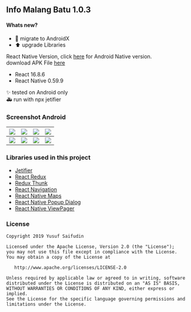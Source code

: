 ## Info Malang Batu 1.0.3 ##

#### Whats new? #####
* :tractor: migrate to AndroidX
* :arrow_up: upgrade Libraries

React Native Version, click [here](https://github.com/yoesuv/Info-Malang-Batu) for Android Native version.<br/>
download APK File [here](https://drive.google.com/file/d/1EG2ESFm1cx4Cs8Q3TAZ9ZZrOACKwanH1/view?usp=sharing)
* React 16.8.6
* React Native 0.59.9

:sparkles: tested on Android only<br/>
:ambulance: run with npx jetifier

### Screenshot Android ###
| ![](https://lh3.googleusercontent.com/pCl0tVsgZ7n4pPXwCfTxiv67ZqpAbhVFtF1Fdu9sgg8-kuMW-lpgds4TVPgNNKKWrFAegCcVj4a1nYfS_ZaJwm2qLQF3A9rCPOGsNU38mF0idx74ACb75xTxD2DAdC0b2w2oJeJVjX_jSS0cf4pjUtSseQk1XF4rwGOrXdsIXv1bkDeMLSPHntuiGyZnncPxHitHc92Wv1pk-JUVqdOGZrXFqhAZr-M_UmpA1X3clmhmckcw_t9h2BpQpTjhk0HUfnSf0nD2e49hM6mxtnNoDCFXNckKKSeRDAoFRrw0LMSG9KWHJVlICZ7w5DKv0UKbszVbCU-syx3TjhT3jpU9rdDDdyTYU830rq9DT6bd6pIjfzVNdF7vvfyN-A2oDACBsrNhr4YjxXtDeWC2WvAvVntNGuZa08Za0n_NqqcviDU3fFEejBLzAIJpFSSUqNfJ-mv2jxUavKwZvc6SOBSyE2FYe96vImYgnSc6uO4w8yyMAVqflv5f32Q1lMagWz-lOWpY_5Z-RHLlidn1fey180Jqva8jZHBMed3zseFcdHZ_XLGrqjRXKMP28Olp_7Tupd2pQPprfkydTQ7Yl2sz8_JV-aeCuQaff0WPfnVFBpqEYYjo4w_yg_doTGHTNqCLqvVRrUNWXcoF0YknKqg63lOTWL3w5zY=w361-h641-no) | ![](https://lh3.googleusercontent.com/nmgh1oTVgmO_b4-C_m9rfVpuPEOOy6ge6ttfKjbcITOvZWPmALkJu3yS3h4zw7NqJztrJ9PLpoDkwlhmddqDqptYhcZv8NXyIXd1QhkevtGN2zJJtKQOfcCvyWNkBvNKXy9d5OxgFTedoYJr0LfXSqiXtyafgSHhmv2S-TAj3ssb-5FNHTEJPLl0e6cq3dT-S8dzR2a0R4XfB4fgt-V27GNRLurb29-ob3lZxqnDrMS1vHX_gb5uC6cHMZINb9gY-ty0D3Umk_Yu_37Wl-63N3v-Ju5MfL70W1peNLtZ_k0oUnthaSexhGOLSDSp7-08ax729I0vMadhCifi9Lk7JyX0jwUB7-KGWBM_nqy1-hhrLrPeaqC6aO13LKEc2DG6L2lrIqU4n_zNe6uZHjjZYI-BzBK7z-yRducYvQnKdvfJontgX-0Uby1xmAyFxrzCNq1iOGxgwonfHDh63dYfj1-w-jeTMnFcIxiDQe4PDwmFxfmzAd1vczPPv8h0jl16DL7-asPJ-jyG8o9UxOBPwE04LY1pg9kr6-Z47SQhbvMMIFQbAPjuk-qvd0rAi5GtFN1WaRXuwMR7lYhmPdl3SOvYz18mIQAE_VFHRXPE7qy430eah89JwpR8GJOW-upuVuu8qTAsVdygX1jP5RZKsFa5ll31FtA=w361-h641-no) | ![](https://lh3.googleusercontent.com/LzlNRRlPBhhHb72ri5bTBL1Y57Pc-iQ2G5jkE7Ggo6Ewr9d3a552YWcU50nyHWgLzcRZCdY_Jfbph4Kn0gj0xHidDEoVtK4wduLBWq7mTNQVanl0G7IWlJ98l6JoPE7u9LHN2dqqKbVcQH45Ri070V5yJLB-S5Z8YaLqSzNggHNg5Z0uff5JAztPd7YqabrL3TX6uAduG7qv3qRE4xGGDCYlXJS6WU2ODOLxsgmdOwQTH4moAqakD6-6RZJjUHvG90aoFymMyhrWnR_Rt4bWwxoxJCha56NQpH3Gnwhe2s27hGSvGXNT6ktxUs3ET107vRuAMalYP-m1zRx27-8Jrq-lzjonfTiHGL91q67sOTD-ix_pMmmslnJU60eYSRA5Eb1wkR1vR6uK5exyxeWltqnQ9uewB7c50u1020JAvzf9NFhxMTzbVVnM9y8Qen9tQL-jZ0QTZGQUMzH4aSDs_Y886FtbfI9pI7vaBBjt3-1hCRlFJu7Nab-SwD9zSHBL1p4RyHdQwI60D2TkVpDegdgiYB2aZmvBNUC0cUcV91zrnnfFmdKjQPpIfYvlPWNlKy4Irzy-M-60-HjVB470mjXS56O966pDKpgiTYVV_kM0qt1OzjvBb7jUViBwT8wFMhFo3XCQd6eGXjREz43_iOEnVG_7T6M=w361-h641-no) | ![](https://lh3.googleusercontent.com/YP3eEPuRuIjpy13-IVj2ufQDQ0MAfQiSq3PRzx5fLGfmOVUtvaqeGqN-N12wE7bkeBHP7cxLemQvImSc-D7oLtMJSs2r_Xyvq-wEKQ0rg3Rl4AYEslR3mDBNnxxLQgSNsBK7ZzbOgU4_D5D25tcwt5sCERdOxUyEts7mgW-X5CbciR61mGK5CCNxPe65xLYGRszG6KcUULXP-eAofKEwyFur10HBFDV4WuMzN_jzF478XyNt5RlVopFEDnMLTPVXhwby5n2qM753Skak0EVdSEx2R03mVT-p42yT1IvbW9m97xHUeBHZEyJmudE0sRtydWklmhd9jiqBp9aVLI09P0kGwqo_Vjlm3bQNfBYJtEFKYpcn6-I3N9P6q-iED-kD_jtOmncXxKQ5KDNv7U7Wp6_AOVfjTdd5wybJmaN4daMNrFmFHUwmtDRroW14KahMlV-PsrEk9v6oJJK8ewj1WdJVjkuzzw0mw3rK4jXo6YBsXzsmYdQfKrpDtS2Cwh4ycjjj0SoV5LABTHWniI-6ea0PqBwXla4UNi5sMvYq0RwSHcEUOvDGhPiXPBQdy3RoUFGJVOsNIdHl3Lvj-sytjPUccq3GMbOK-7sDDrKd7VsQ-6mNBpneQG1MCpAxfQIEmGaGsNDjYmIC_qvgrFYzIv45gm7bJO0=w361-h641-no) |
| :---: | :---: | :---: | :---: |
| ![](https://i.imgur.com/uT74Eui.png) | ![](https://i.imgur.com/nXj4Qnj.png) | ![](https://i.imgur.com/itsKkL6.png) | ![](https://i.imgur.com/hiq6BWE.png) |

### Libraries used in this project ###
* [Jetifier](https://github.com/mikehardy/jetifier)
* [React Redux](https://react-redux.js.org/)
* [Redux Thunk](https://github.com/reduxjs/redux-thunk)
* [React Navigation](https://github.com/react-navigation/react-navigation)
* [React Native Maps](https://github.com/react-native-community/react-native-maps)
* [React Native Popup Dialog](https://github.com/jacklam718/react-native-popup-dialog)
* [React Native ViewPager](https://github.com/zbtang/React-Native-ViewPager)

### License ###

    Copyright 2019 Yusuf Saifudin

    Licensed under the Apache License, Version 2.0 (the "License");
    you may not use this file except in compliance with the License.
    You may obtain a copy of the License at

       http://www.apache.org/licenses/LICENSE-2.0

    Unless required by applicable law or agreed to in writing, software
    distributed under the License is distributed on an "AS IS" BASIS,
    WITHOUT WARRANTIES OR CONDITIONS OF ANY KIND, either express or implied.
    See the License for the specific language governing permissions and
    limitations under the License.
